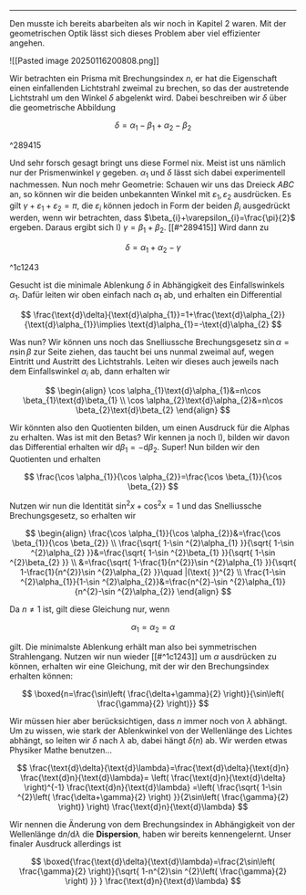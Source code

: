 ***

Den musste ich bereits abarbeiten als wir noch in Kapitel 2 waren. Mit der geometrischen Optik lässt sich dieses Problem aber viel effizienter angehen.

![[Pasted image 20250116200808.png]]

Wir betrachten ein Prisma mit Brechungsindex $n$, er hat die Eigenschaft einen einfallenden Lichtstrahl zweimal zu brechen, so das der austretende Lichtstrahl um den Winkel $\delta$ abgelenkt wird. Dabei beschreiben wir $\delta$ über die geometrische Abbildung

$$
\delta=\alpha_{1}-\beta_{1}+\alpha_{2}-\beta_{2}
$$

^289415

Und sehr forsch gesagt bringt uns diese Formel nix. Meist ist uns nämlich nur der Prismenwinkel $\gamma$ gegeben. $\alpha_{1}$ und $\delta$ lässt sich dabei experimentell nachmessen. Nun noch mehr Geometrie: Schauen wir uns das Dreieck $ABC$ an, so können wir die beiden unbekannten Winkel mit $\varepsilon_{1},\varepsilon_{2}$ ausdrücken. Es gilt $\gamma+\varepsilon_{1}+\varepsilon_{2}=\pi$, die $\varepsilon_{i}$ können jedoch in Form der beiden $\beta_{i}$ ausgedrückt werden, wenn wir betrachten, dass $\beta_{i}+\varepsilon_{i}=\frac{\pi}{2}$ ergeben. Daraus ergibt sich I) $\gamma=\beta_{1}+\beta_{2}$. [[#^289415]] Wird dann zu

$$
\delta=\alpha_{1}+\alpha_{2}-\gamma
$$

^1c1243

Gesucht ist die minimale Ablenkung $\delta$ in Abhängigkeit des Einfallswinkels $\alpha_{1}$. Dafür leiten wir oben einfach nach $\alpha_{1}$ ab, und erhalten ein Differential

$$
\frac{\text{d}\delta}{\text{d}\alpha_{1}}=1+\frac{\text{d}\alpha_{2}}{\text{d}\alpha_{1}}\implies \text{d}\alpha_{1}=-\text{d}\alpha_{2} 
$$

Was nun? Wir können uns noch das Snelliussche Brechungsgesetz $\sin \alpha=n\sin \beta$ zur Seite ziehen, das taucht bei uns nunmal zweimal auf, wegen Eintritt und Austritt des Lichtstrahls. Leiten wir dieses auch jeweils nach dem Einfallswinkel $\alpha_{i}$ ab, dann erhalten wir

$$
\begin{align}
\cos \alpha_{1}\text{d}\alpha_{1}&=n\cos \beta_{1}\text{d}\beta_{1} \\
\cos \alpha_{2}\text{d}\alpha_{2}&=n\cos \beta_{2}\text{d}\beta_{2}
\end{align}
$$

Wir könnten also den Quotienten bilden, um einen Ausdruck für die Alphas zu erhalten. Was ist mit den Betas? Wir kennen ja noch I), bilden wir davon das Differential erhalten wir $\text{d}\beta_{1}=-\text{d}\beta_{2}$. Super! Nun bilden wir den Quotienten und erhalten

$$
\frac{\cos \alpha_{1}}{\cos \alpha_{2}}=\frac{\cos \beta_{1}}{\cos \beta_{2}}
$$

Nutzen wir nun die Identität $\sin ^{2}x+\cos ^{2}x=1$ und das Snelliussche Brechungsgesetz, so erhalten wir

$$
\begin{align}
\frac{\cos \alpha_{1}}{\cos \alpha_{2}}&=\frac{\cos \beta_{1}}{\cos \beta_{2}} \\
\frac{\sqrt{ 1-\sin ^{2}\alpha_{1} }}{\sqrt{ 1-\sin ^{2}\alpha_{2} }}&=\frac{\sqrt{ 1-\sin ^{2}\beta_{1} }}{\sqrt{ 1-\sin ^{2}\beta_{2} }} \\
&=\frac{\sqrt{ 1-\frac{1}{n^{2}}\sin ^{2}\alpha_{1} }}{\sqrt{ 1-\frac{1}{n^{2}}\sin ^{2}\alpha_{2} }}\quad |(\text{ })^{2} \\
\frac{1-\sin ^{2}\alpha_{1}}{1-\sin ^{2}\alpha_{2}}&=\frac{n^{2}-\sin ^{2}\alpha_{1}}{n^{2}-\sin ^{2}\alpha_{2}}
\end{align}
$$

Da $n\neq 1$ ist, gilt diese Gleichung nur, wenn

$$
\alpha_{1}=\alpha_{2}=\alpha
$$

gilt. Die minimalste Ablenkung erhält man also bei symmetrischen Strahlengang. Nutzen wir nun wieder [[#^1c1243]] um $\alpha$ ausdrücken zu können, erhalten wir eine Gleichung, mit der wir den Brechungsindex erhalten können:

$$
\boxed{n=\frac{\sin\left( \frac{\delta+\gamma}{2} \right)}{\sin\left( \frac{\gamma}{2} \right)}}
$$

Wir müssen hier aber berücksichtigen, dass $n$ immer noch von $\lambda$ abhängt. Um zu wissen, wie stark der Ablenkwinkel von der Wellenlänge des Lichtes abhängt, so leiten wir $\delta$ nach $\lambda$ ab, dabei hängt $\delta(n)$ ab. Wir werden etwas Physiker Mathe benutzen...

$$
\frac{\text{d}\delta}{\text{d}\lambda}=\frac{\text{d}\delta}{\text{d}n} \frac{\text{d}n}{\text{d}\lambda}= \left( \frac{\text{d}n}{\text{d}\delta}  \right)^{-1} \frac{\text{d}n}{\text{d}\lambda} =\left( \frac{\sqrt{ 1-\sin ^{2}\left( \frac{\delta+\gamma}{2} \right) }}{2\sin\left( \frac{\gamma}{2} \right)} \right) \frac{\text{d}n}{\text{d}\lambda} 
$$

Wir nennen die Änderung von dem Brechungsindex in Abhängigkeit von der Wellenlänge $\text{d}n /\text{d}\lambda$ die **Dispersion**, haben wir bereits kennengelernt. Unser finaler Ausdruck allerdings ist

$$
\boxed{\frac{\text{d}\delta}{\text{d}\lambda}=\frac{2\sin\left( \frac{\gamma}{2} \right)}{\sqrt{ 1-n^{2}\sin ^{2}\left( \frac{\gamma}{2} \right) }} } \frac{\text{d}n}{\text{d}\lambda} 
$$

